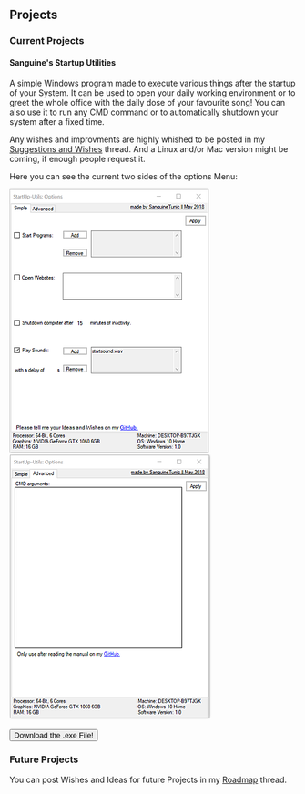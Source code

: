 ## Projects                                     

### Current Projects

#### Sanguine's Startup Utilities

A simple Windows program made to execute various things after the startup of your System.
It can be used to open your daily working environment or to greet the whole office with the daily dose of your favourite song!
You can also use it to run any CMD command or to automatically shutdown your system after a fixed time.

Any wishes and improvments are highly whished to be posted in my  <a href="https://www.tapatalk.com/groups/sanguinetunic/suggestions-and-wishes-t2.html">Suggestions and Wishes</a> thread.
And a Linux and/or Mac version might be coming, if enough people request it.

Here you can see the current two sides of the options Menu:

<img src="images/su_interface.png" alt="The current layout of the Interface."> <img src="images/su_advanced.png">

<button type="button" href="{{ site.github.tar_url }}">Download the .exe File!</button>

### Future Projects

You can post Wishes and Ideas for future Projects in my <a href="https://www.tapatalk.com/groups/sanguinetunic/roadmap-t3.html">Roadmap</a> thread.

